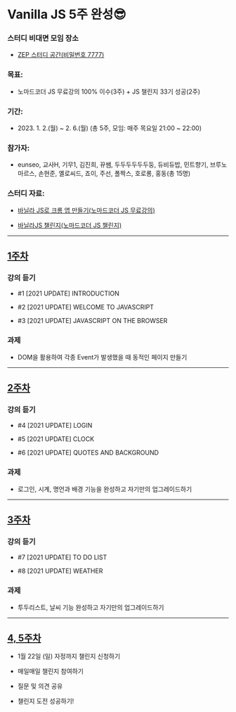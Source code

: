 # Vanilla JS 5주 완성😎

### 스터디 비대면 모임 장소

- <a href="https://zep.us/play/23VbEW" target="_blank">ZEP 스터디 공간(비밀번호 7777)</a>

### 목표:

- 노마드코더 JS 무료강의 100% 이수(3주) + JS 챌린지 33기 성공(2주)

### 기간:

- 2023\. 1. 2.(월) ~ 2. 6.(월) (총 5주, 모임: 매주 목요일 21:00 ~ 22:00)

### 참가자:

- eunseo, 교사H, 기무1, 김진희, 뀨쌤, 두두두두두두둥, 듀비듀밥, 민트향기, 브루노마르스, 손현준, 옐로씨드, 죠이, 주선, 폴짝스, 호로롱, 홍동(총 15명)

### 스터디 자료:

- <a href="https://nomadcoders.co/javascript-for-beginners" target="_blank">바닐라 JS로 크롬 앱 만들기(노마드코더 JS 무료강의)</a>

- <a href="https://nomadcoders.co/vanillajs-challenge" target="_blank">바닐라JS 챌린지(노마드코더 JS 챌린지)</a>

---

## [1주차](<https://teacher-kiwi.github.io/study-together/(2023.01.)vanilla-js/week1>)

### 강의 듣기

- #1 [2021 UPDATE] INTRODUCTION

- #2 [2021 UPDATE] WELCOME TO JAVASCRIPT

- #3 [2021 UPDATE] JAVASCRIPT ON THE BROWSER

### 과제

- DOM을 활용하여 각종 Event가 발생했을 때 동적인 페이지 만들기

---

## [2주차](<https://teacher-kiwi.github.io/study-together/(2023.01.)vanilla-js/week2>)

### 강의 듣기

- #4 [2021 UPDATE] LOGIN

- #5 [2021 UPDATE] CLOCK

- #6 [2021 UPDATE] QUOTES AND BACKGROUND

### 과제

- 로그인, 시계, 명언과 배경 기능을 완성하고 자기만의 업그레이드하기

---

## [3주차](<https://teacher-kiwi.github.io/study-together/(2023.01.)vanilla-js/week3>)

### 강의 듣기

- #7 [2021 UPDATE] TO DO LIST

- #8 [2021 UPDATE] WEATHER

### 과제

- 투두리스트, 날씨 기능 완성하고 자기만의 업그레이드하기

---

## [4, 5주차](<https://teacher-kiwi.github.io/study-together/(2023.01.)vanilla-js/week4-5>)

- 1월 22일 (일) 자정까지 챌린지 신청하기

- 매일매일 챌린지 참여하기

- 질문 및 의견 공유

- 챌린지 도전 성공하기!

